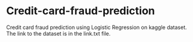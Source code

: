 # Credit-card-fraud-prediction
Credit card fraud prediction using Logistic Regression on kaggle dataset.
The link to the dataset is in the link.txt file.
